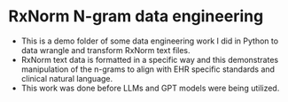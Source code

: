 # RxNorm N-gram data engineering
* This is a demo folder of some data engineering work I did in Python to data wrangle and transform RxNorm text files.
* RxNorm text data is formatted in a specific way and this demonstrates manipulation of the n-grams to align with EHR specific standards and clinical natural language.
* This work was done before LLMs and GPT models were being utilized. 
